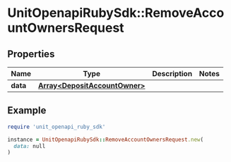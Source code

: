 # UnitOpenapiRubySdk::RemoveAccountOwnersRequest

## Properties

| Name | Type | Description | Notes |
| ---- | ---- | ----------- | ----- |
| **data** | [**Array&lt;DepositAccountOwner&gt;**](DepositAccountOwner.md) |  |  |

## Example

```ruby
require 'unit_openapi_ruby_sdk'

instance = UnitOpenapiRubySdk::RemoveAccountOwnersRequest.new(
  data: null
)
```

